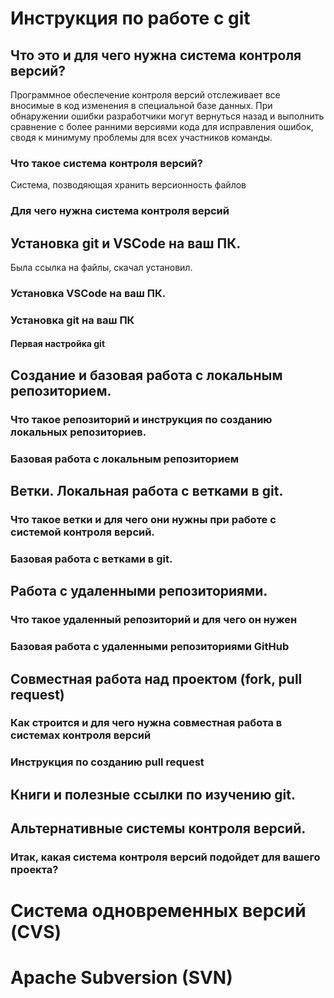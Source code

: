 # Инструкция по работе с git

## Что это и для чего нужна система контроля версий?
Программное обеспечение контроля версий отслеживает все вносимые в код изменения в специальной базе данных. При обнаружении ошибки разработчики могут вернуться назад и выполнить сравнение с более ранними версиями кода для исправления ошибок, сводя к минимуму проблемы для всех участников команды.

### Что такое система контроля версий?
Система, позводяющая хранить версионность файлов

### Для чего нужна система контроля версий


## Установка git и VSCode на ваш ПК.

Была ссылка на файлы, скачал установил. 

### Установка VSCode на ваш ПК.

### Установка git на ваш ПК

#### Первая настройка git

## Создание и базовая работа с локальным репозиторием.

### Что такое репозиторий и инструкция по созданию локальных репозиториев.

### Базовая работа с локальным репозиторием

## Ветки. Локальная работа с ветками в git.

### Что такое ветки и для чего они нужны при работе с системой контроля версий.

### Базовая работа с ветками в git.

## Работа с удаленными репозиториями.

### Что такое удаленный репозиторий и для чего он нужен

### Базовая работа с удаленными репозиториями GitHub

## Совместная работа над проектом (fork, pull request)

### Как строится и для чего нужна совместная работа в системах контроля версий

### Инструкция по созданию pull request

## Книги и полезные ссылки по изучению git.

## Альтернативные системы контроля версий.

### Итак, какая система контроля версий подойдет для вашего проекта?

# Система одновременных версий (CVS)

# Apache Subversion (SVN)

